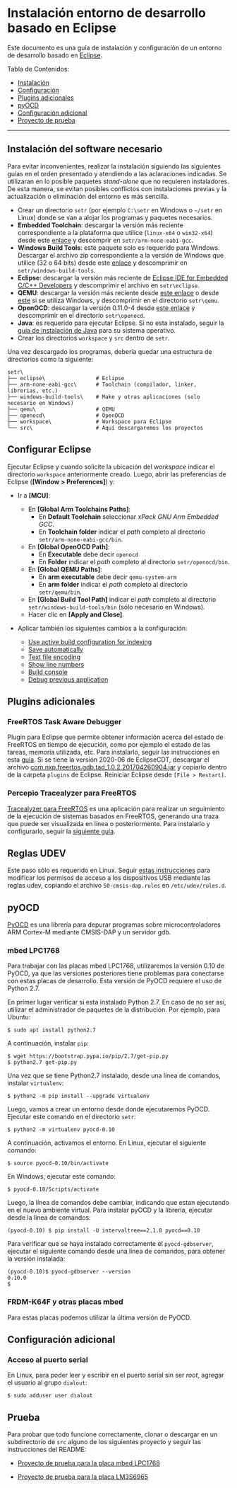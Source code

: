 # Instalación entorno de desarrollo basado en Eclipse

Este documento es una guía de instalación y configuración de un entorno de desarrollo basado en [Eclipse](http://www.eclipse.org).

Tabla de Contenidos:

- [Instalación](#instalacion-del-software-necesario)
- [Configuración](#configurar-eclipse)
- [Plugins adicionales](#plugins-adicionales)
- [pyOCD](#pyocd)
- [Configuración adicional](#configuracion-adicional)
- [Proyecto de prueba](#proyecto-de-prueba)

---

## Instalación del software necesario

Para evitar inconvenientes, realizar la instalación siguiendo las siguientes guías en el orden presentado y atendiendo a las aclaraciones indicadas. Se utilizaran en lo posible paquetes _stand-alone_ que no requieren instaladores. De esta manera, se evitan posibles conflictos con instalaciones previas y la actualización o eliminación del entorno es más sencilla.

- Crear un directorio `setr` (por ejemplo `C:\setr` en Windows o `~/setr` en Linux) donde se van a alojar los programas y paquetes necesarios.
- **Embedded Toolchain**: descargar la versión más reciente correspondiente a la plataforma que utilice (`linux-x64` o `win32-x64`) desde este [enlace](https://github.com/xpack-dev-tools/arm-none-eabi-gcc-xpack/releases) y descomprir en `setr/arm-none-eabi-gcc`.
- **Windows Build Tools**: este paquete solo es requerido para Windows. Descargar el archivo zip correspondiente a la versión de Windows que utilice (32 o 64 bits) desde este [enlace](https://github.com/xpack-dev-tools/windows-build-tools-xpack/releases) y descomprimir en `setr/windows-build-tools`.
- **Eclipse**: descargar la versión más reciente de [Eclipse IDE for Embedded C/C++ Developers](https://www.eclipse.org/downloads/packages/) y descomprimir el archivo en `setr\eclipse`.
- **QEMU**: descargar la versión más reciente desde [este enlace](https://github.com/xpack-dev-tools/qemu-arm-xpack/releases) o desde [este](https://qemu.weilnetz.de/w64/) si se utiliza Windows, y descomprimir en el directorio `setr\qemu`.
- **OpenOCD**: descargar la versión 0.11.0-4 desde [este enlace](https://github.com/xpack-dev-tools/openocd-xpack/releases/tag/v0.11.0-4) y descomprimir en el directorio `setr\openocd`.
- **Java**: es requerido para ejecutar Eclipse. Si no esta instalado, seguir la [guía de instalación de Java](https://eclipse-embed-cdt.github.io/plugins/prerequisites/) para su sistema operativo.
- Crear los directorios `workspace` y `src` dentro de `setr`.

Una vez descargado los programas, debería quedar una estructura de directorios como la siguiente:
```
setr\
├── eclipse\                # Eclipse 
├── arm-none-eabi-gcc\      # Toolchain (compilador, linker, librerias, etc.)
├── windows-build-tools\    # Make y otras aplicaciones (solo necesario en Windows)
├── qemu\                   # QEMU
├── openocd\                # OpenOCD
├── workspace\              # Workspace para Eclipse
└── src\                    # Aquí descargaremos los proyectos
```

## Configurar Eclipse

Ejecutar Eclipse y cuando solicite la ubicación del _workspace_ indicar el directorio `workspace` anteriormente creado. Luego, abrir las preferencias de Eclipse (**[Window > Preferences]**) y:

- Ir a **[MCU]**:
  - En **[Global Arm Toolchains Paths]**:
    - En **Default Toolchain** seleccionar _xPack GNU Arm Embedded GCC_.
    - En **Toolchain folder** indicar el _path_ completo al directorio `setr/arm-none-eabi-gcc/bin`.
  - En **[Global OpenOCD Path]**:
    - En **Executable** debe decir `openocd`
    - En **Folder** indicar el _path_ completo al directorio `setr/openocd/bin`.
  - En **[Global QEMU Paths]**:
    - En **arm executable** debe decir `qemu-system-arm`
    - En **arm folder** indicar el _path_ completo al directorio `setr/qemu/bin`.
  - En **[Global Build Tool Path]** indicar el _path_ completo al directorio `setr/windows-build-tools/bin` (sólo necesario en Windows).
  - Hacer clic en **[Apply and Close]**.

- Aplicar también los siguientes cambios a la configuración:
    - [Use active build configuration for indexing](https://eclipse-embed-cdt.github.io/eclipse/workspace/preferences/#use-active-build-configuration-for-indexing)
    - [Save automatically](https://eclipse-embed-cdt.github.io/eclipse/workspace/preferences/#save-automatically)
    - [Text file encoding](https://eclipse-embed-cdt.github.io/eclipse/workspace/preferences/#text-file-encoding)
    - [Show line numbers](https://eclipse-embed-cdt.github.io/eclipse/workspace/preferences/#show-line-numbers)
    - [Build console](https://eclipse-embed-cdt.github.io/eclipse/workspace/preferences/#build-console)
    - [Debug previous application](https://eclipse-embed-cdt.github.io/eclipse/workspace/preferences/#debug-previous-application)

## Plugins adicionales

### FreeRTOS Task Aware Debugger

Plugin para Eclipse que permite obtener información acerca del estado de FreeRTOS en tiempo de ejecución, como por ejemplo el estado de las tareas, memoria utilizada, etc. Para instalarlo, seguir las instrucciones en esta [guía](eclipse-freertos-tad.md). Si se tiene la versión 2020-06 de EclipseCDT, descargar el archivo [com.nxp.freertos.gdb.tad_1.0.2.201704260904.jar](https://github.com/if025-pm-unpsjb/doc-repo/raw/master/resources/com.nxp.freertos.gdb.tad_1.0.2.201704260904.jar) y copiarlo dentro de la carpeta `plugins` de Eclipse. Reiniciar Eclipse desde `[File > Restart]`.

### Percepio Tracealyzer para FreeRTOS

[Tracealyzer para FreeRTOS](https://percepio.com/docs/FreeRTOS/manual/index.html#Tracealyzer_for_FreeRTOS) es una aplicación para realizar un seguimiento de la ejecución de sistemas basados en FreeRTOS, generando una traza que puede ser visualizada en línea o posteriormente. Para instalarlo y configurarlo, seguir la [siguiente guía](eclipse-tracealyzer.md).

## Reglas UDEV 

Este paso sólo es requerido en Linux. Seguir [estas instrucciones](https://github.com/mbedmicro/pyOCD/tree/main/udev) para modificar los permisos de acceso a los dispositivos USB mediante las reglas udev, copiando el archivo `50-cmsis-dap.rules` en `/etc/udev/rules.d`.

## pyOCD

[PyOCD](https://github.com/mbedmicro/pyOCD) es una librería para depurar programas sobre microcontroladores ARM Cortex-M mediante CMSIS-DAP y un servidor gdb.

### mbed LPC1768

Para trabajar con las placas mbed LPC1768, utilizaremos la versión 0.10 de PyOCD, ya que las versiones posteriores tiene problemas para conectarse con estas placas de desarrollo. Esta versión de PyOCD requiere el uso de Python 2.7.

En primer lugar verificar si esta instalado Python 2.7. En caso de no ser así, utilizar el administrador de paquetes de la distribución. Por ejemplo, para Ubuntu:
```
$ sudo apt install python2.7
```
A continuación, instalar `pip`:
```
$ wget https://bootstrap.pypa.io/pip/2.7/get-pip.py
$ python2.7 get-pip.py
```
Una vez que se tiene Python2.7 instalado, desde una línea de comandos, instalar `virtualenv`:
```
$ python2 -m pip install --upgrade virtualenv
```
Luego, vamos a crear un entorno desde donde ejecutaremos PyOCD. Ejecutar este comando en el directorio `setr`:
```
$ python2 -m virtualenv pyocd-0.10
```
A continuación, activamos el entorno. En Linux, ejecutar el siguiente comando:
```
$ source pyocd-0.10/bin/activate
```
En Windows, ejecutar este comando:
```
$ pyocd-0.10/Scripts/activate
```
Luego, la línea de comandos debe cambiar, indicando que estan ejecutando en el nuevo ambiente virtual. Para instalar pyOCD y la librería, ejecutar desde la linea de comandos:
```
(pyocd-0.10) $ pip install -U intervaltree==2.1.0 pyocd==0.10
```
Para verificar que se haya instalado correctamente el `pyocd-gdbserver`, ejecutar el siguiente comando desde una linea de comandos, para obtener la versión instalada:
```
(pyocd-0.10)$ pyocd-gdbserver --version
0.10.0
$
```

### FRDM-K64F y otras placas mbed

Para estas placas podemos utilizar la última versión de PyOCD.

## Configuración adicional

### Acceso al puerto serial

En Linux, para poder leer y escribir en el puerto serial sin ser _root_, agregar el usuario al grupo `dialout`:
```
$ sudo adduser user dialout
```

## Prueba

Para probar que todo funcione correctamente, clonar o descargar en un subdirectorio de `src` alguno de los siguientes proyecto y seguir las instrucciones del README:

- [Proyecto de prueba para la placa mbed LPC1768](https://github.com/if025-pm-unpsjb/mbed2-base-makefile)
 
- [Proyecto de prueba para la placa LM3S6965](https://github.com/if025-pm-unpsjb/lm3s6965evb-helloworld-makefile)

